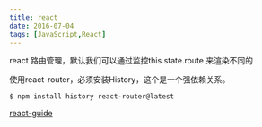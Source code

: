 ```yaml
---
title: react
date: 2016-07-04
tags: [JavaScript,React]
---
```


react 路由管理，默认我们可以通过监控this.state.route 来渲染不同的 <Child>

使用react-router，必须安装History，这个是一个强依赖关系。

```
$ npm install history react-router@latest
```

[react-guide](https://react-guide.github.io/react-router-cn/)
